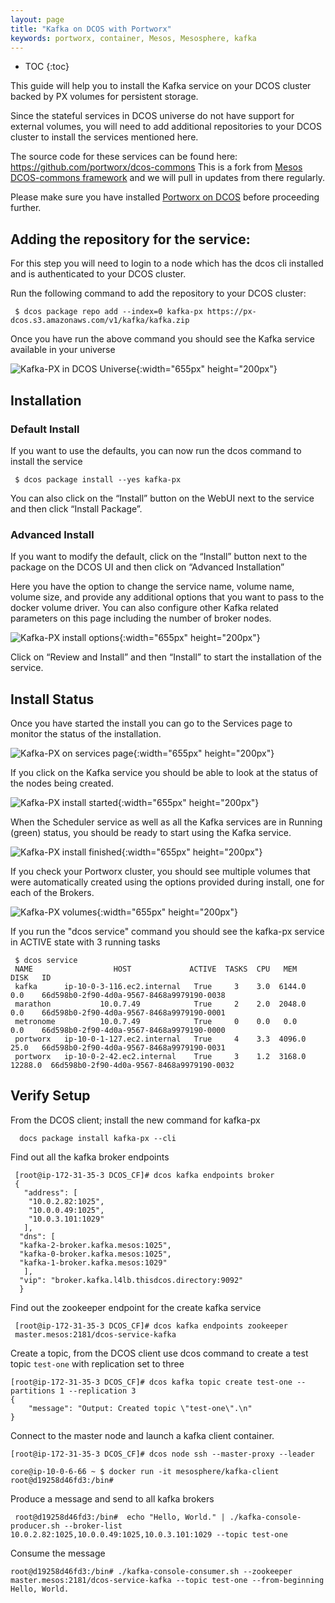 ```yaml
---
layout: page
title: "Kafka on DCOS with Portworx"
keywords: portworx, container, Mesos, Mesosphere, kafka
---
```


* TOC
{:toc}

This guide will help you to install the Kafka service on your DCOS cluster backed by PX volumes for persistent storage.

Since the stateful services in DCOS universe do not have support for external volumes, you will need to add additional
repositories to your DCOS cluster to install the services mentioned here. 

The source code for these services can be found here: https://github.com/portworx/dcos-commons
This is a fork from [Mesos DCOS-commons framework](https://github.com/mesosphere/dcos-commons) and we will pull in updates from there regularly.

Please make sure you have installed [Portworx on DCOS](/scheduler/mesosphere-dcos/install.html) before proceeding further.

## Adding the repository for the service:

For this step you will need to login to a node which has the dcos cli installed and is authenticated to your DCOS cluster.

Run the following command to add the repository to your DCOS cluster:


     $ dcos package repo add --index=0 kafka-px https://px-dcos.s3.amazonaws.com/v1/kafka/kafka.zip


Once you have run the above command you should see the Kafka service available in your universe

![Kafka-PX in DCOS Universe](/images/dcos-kafka-px-universe.png){:width="655px" height="200px"}

## Installation
### Default Install
If you want to use the defaults, you can now run the dcos command to install the service

     $ dcos package install --yes kafka-px

You can also click on the  “Install” button on the WebUI next to the service and then click “Install Package”.

### Advanced Install
If you want to modify the default, click on the “Install” button next to the package on the DCOS UI and then click on
“Advanced Installation”

Here you have the option to change the service name, volume name, volume size, and provide any additional options that you
want to pass to the docker volume driver. You can also configure other Kafka related parameters on this page including the
number of broker nodes.

![Kafka-PX install options](/images/dcos-kafka-px-install-options.png){:width="655px" height="200px"}

Click on “Review and Install” and then “Install” to start the installation of the service.

## Install Status
Once you have started the install you can go to the Services page to monitor the status of the installation.

![Kafka-PX on services page](/images/dcos-kafka-px-service.png){:width="655px" height="200px"}

If you click on the Kafka service you should be able to look at the status of the nodes being created. 

![Kafka-PX install started](/images/dcos-kafka-px-started-install.png){:width="655px" height="200px"}

When the Scheduler service as well as all the Kafka services are in Running (green) status, you should be ready to start 
using the Kafka service.

![Kafka-PX install finished](/images/dcos-kafka-px-finished-install.png){:width="655px" height="200px"}

If you check your Portworx cluster, you should see multiple volumes that were automatically created using the options
provided during install, one for each of the Brokers.

![Kafka-PX volumes](/images/dcos-kafka-px-volume-list.png){:width="655px" height="200px"}

If you run the "dcos service" command you should see the kafka-px service in ACTIVE state with 3 running tasks


     $ dcos service
     NAME                  HOST             ACTIVE  TASKS  CPU   MEM      DISK   ID                                         
     kafka      ip-10-0-3-116.ec2.internal   True     3    3.0  6144.0    0.0    66d598b0-2f90-4d0a-9567-8468a9979190-0038  
     marathon           10.0.7.49            True     2    2.0  2048.0    0.0    66d598b0-2f90-4d0a-9567-8468a9979190-0001  
     metronome          10.0.7.49            True     0    0.0   0.0      0.0    66d598b0-2f90-4d0a-9567-8468a9979190-0000  
     portworx   ip-10-0-1-127.ec2.internal   True     4    3.3  4096.0    25.0   66d598b0-2f90-4d0a-9567-8468a9979190-0031  
     portworx   ip-10-0-2-42.ec2.internal    True     3    1.2  3168.0  12288.0  66d598b0-2f90-4d0a-9567-8468a9979190-0032


## Verify Setup

From the DCOS client; install the new command for kafka-px

      docs package install kafka-px --cli

Find out all the kafka broker endpoints

     [root@ip-172-31-35-3 DCOS_CF]# dcos kafka endpoints broker
     {
       "address": [
        "10.0.2.82:1025",
        "10.0.0.49:1025",
        "10.0.3.101:1029"
       ],
      "dns": [
      "kafka-2-broker.kafka.mesos:1025",
      "kafka-0-broker.kafka.mesos:1025",
      "kafka-1-broker.kafka.mesos:1029"
       ],
      "vip": "broker.kafka.l4lb.thisdcos.directory:9092"
      }

Find out the zookeeper endpoint for the create kafka service

     [root@ip-172-31-35-3 DCOS_CF]# dcos kafka endpoints zookeeper
     master.mesos:2181/dcos-service-kafka


Create a topic, from the DCOS client use dcos command to create a test topic ``test-one`` with replication set to three

    [root@ip-172-31-35-3 DCOS_CF]# dcos kafka topic create test-one --partitions 1 --replication 3
    {
        "message": "Output: Created topic \"test-one\".\n"
    }

Connect to the master node and launch a kafka client container. 
   
    [root@ip-172-31-35-3 DCOS_CF]# dcos node ssh --master-proxy --leader
    
    core@ip-10-0-6-66 ~ $ docker run -it mesosphere/kafka-client
    root@d19258d46fd3:/bin#
   
Produce a message and send to all kafka brokers

   
     root@d19258d46fd3:/bin#  echo "Hello, World." | ./kafka-console-producer.sh --broker-list 10.0.2.82:1025,10.0.0.49:1025,10.0.3.101:1029 --topic test-one

Consume the message

    root@d19258d46fd3:/bin# ./kafka-console-consumer.sh --zookeeper master.mesos:2181/dcos-service-kafka --topic test-one --from-beginning
    Hello, World.